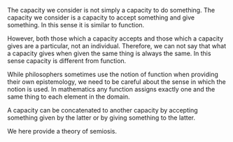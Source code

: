 The capacity we consider is not simply a capacity to do something. The capacity we consider is a capacity to accept something and give something. In this sense it is similar to function.

However, both those which a capacity accepts and those which a capacity gives are a particular, not an individual. Therefore, we can not say that what a capacity gives when given the same thing is always the same.  In this sense capacity is different from function.

While philosophers sometimes use the notion of function when providing their own epistemology, we need to be careful about the sense in which the notion is used. In mathematics any function assigns exactly one and the same thing to each element in the domain.

A capacity can be concatenated to another capacity by accepting something given by the latter or by giving something to the latter.

We here provide a theory of semiosis.
